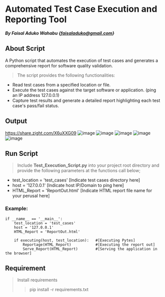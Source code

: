 # Automated Test Case Execution and Reporting Tool

***By Faisal Aduko Wahabu {faisaladuko@gmail.com}***

## About Script
A Python script that automates the execution of test cases and generates a comprehensive report for software quality validation. 
> The script provides the following functionalities:

+ Read test cases from a specified location or file.
+ Execute the test cases against the target software or application. (ping an IP address 127.0.0.1)
+ Capture test results and generate a detailed report highlighting each test case's pass/fail status.

## Output
https://share.zight.com/X6uXXG09
![image](https://github.com/Faisaladuko/Automated-Test-Case-Execution-and-Reporting-Tool/assets/39354209/37d62734-dfb6-46bf-89d2-204a74b8783f)
![image](https://github.com/Faisaladuko/Automated-Test-Case-Execution-and-Reporting-Tool/assets/39354209/a5b60256-8b0b-4783-bfcd-7a2ec00583b1)
![image](https://github.com/Faisaladuko/Automated-Test-Case-Execution-and-Reporting-Tool/assets/39354209/f0f32d39-eb02-4f82-92c2-a55c36250366)
![image](https://github.com/Faisaladuko/Automated-Test-Case-Execution-and-Reporting-Tool/assets/39354209/a9b76f5d-34ab-4d01-9281-f6847576b6c6)
![image](https://github.com/Faisaladuko/Automated-Test-Case-Execution-and-Reporting-Tool/assets/39354209/6b68e869-3dea-4262-a5bc-45e6be00de18)









## Run Script
> Include **Test_Execution_Script.py** into your project root directory and provide the following parameters at the functions call below;

- test_location = 'test_cases'  [Indicate test cases directory here]
- host = '127.0.0.1'           [Indicate host IP/Domain to ping here]
- HTML_Report = 'ReportOut.html'  [Indicate HTML report file name for your perusal here]
### Example:
```
if __name__ == '__main__':
    test_location = 'test_cases'  
    host = '127.0.0.1'           
    HTML_Report = 'ReportOut.html'  

    if executing(host, test_location):   #[Executing Pytes]
        Reportage(HTML_Report)           #[Executing the report out]
        Serve_Report(HTML_Report)        #[Serving the application in the browser]
```

## Requirement
> Install requirements
> >pip install -r requirements.txt

